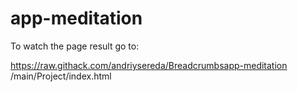 # app-meditation

To watch the page result go to:

https://raw.githack.com/andriysereda/Breadcrumbsapp-meditation
/main/Project/index.html
